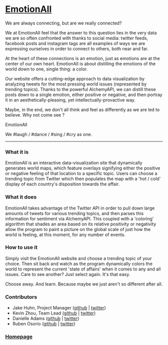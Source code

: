 [EmotionAll](emotionall.ninefold-apps.com)
==========

We are always connecting, but are we really connected? 

We at EmotionAll feel that the answer to this question lies in the very data we are so often confronted with thanks to social media: twitter feeds, facebook posts and instagram tags are all examples of ways we are expressing ourselves in order to connect to others, both near and far. 

At the heart of these connections is an emotion, just as emotions are at the center of our own heart. EmotionAll is about distilling the emotions of the world down to one, single thing: a color. 

Our website offers a cutting-edge approach to data visualization by analyzing tweets for the most pressing world issues (represented by trending topics). Thanks to the powerful AlchemyAPI, we can distill these posts down to a single emotion, either positive or negative, and then portray it in an aesthetically-pleasing, yet intellectually-provactive way. 

Maybe, in the end, we don't all think and feel as differently as we are led to believe. Why not come see ? 

EmotionAll

We #laugh / #dance / #sing / #cry as one. 

************************** 

### What it is 

EmotionAll is an interactive data-visualization site that dynamically generates world maps, which feature overlays signifying either the positive or negative feeling of that location to a specific topic. Users can choose a trending topic from Twitter which then populates the map with a 'hot / cold' display of each country's disposition towards the affair. 

### What it does 

EmotionAll takes advantage of the Twitter API in order to pull down large amounts of tweets for various trending topics, and then parses this information for sentiment via AlchemyAPI. This coupled with a 'coloring' algorithm that  shades an area based on its relative positivity or negativity allow the program to paint a picture on the global scale of just how the world is feeling, at this moment, for any number of events. 

### How to use it 

Simply visit the EmotionAll website and choose a trending topic of your choice. Then sit back and watch as the program dynamically colors the world to represent the current 'state of affairs' when it comes to any and all issues. Care to see another? Just select again. It's that easy.

Choose away. And learn. Because maybe we just aren't so different after all. 

### Contributors 

* Jake Huhn, Project Manager ([github](https://github.com/masidonion) | [twitter](https://twitter.com/huhnytunes)) 
* Kevin Zhou, Team Lead ([github]() | [twitter]())
* Danielle Adams ([github]() | [twitter]())
* Ruben Osorio ([github]() | [twitter]())

### [Homepage](emotionall.ninefold-apps.com)

